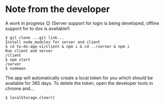 # Note from the developer
A work in progress 😉 (Server support for login is being developed, offline support for to dos is available!)

    $ git clone ...git link...
    Install node_modules for server and client
    $ cd to-do-app-v1/client & npm i & cd ../server & npm i
    Run client and server
    /client
    $ npm start
    /server
    $ nodemon
    
The app will automatically create a local token for you which should be available for 365 days.
To delete the token, open the developer tools in chrome and...

    $ localStorage.clear()

